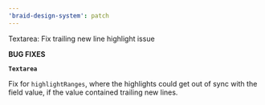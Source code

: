 ```yaml
---
'braid-design-system': patch
---
```


Textarea: Fix trailing new line highlight issue

**BUG FIXES**

**`Textarea`**

Fix for `highlightRanges`, where the highlights could get out of sync with the field value, if the value contained trailing new lines.

